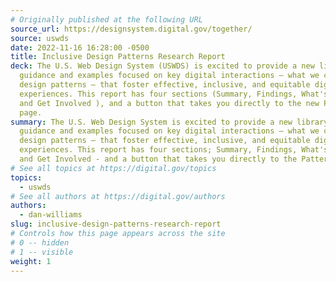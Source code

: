```yaml
---
# Originally published at the following URL
source_url: https://designsystem.digital.gov/together/
source: uswds
date: 2022-11-16 16:28:00 -0500
title: Inclusive Design Patterns Research Report
deck: The U.S. Web Design System (USWDS) is excited to provide a new library of
  guidance and examples focused on key digital interactions — what we call
  design patterns — that foster effective, inclusive, and equitable digital
  experiences. This report has four sections (Summary, Findings, What's Next,
  and Get Involved ), and a button that takes you directly to the new Patterns
  page.
summary: The U.S. Web Design System is excited to provide a new library of
  guidance and examples focused on key digital interactions — what we call
  design patterns — that foster effective, inclusive, and equitable digital
  experiences. This report has four sections; Summary, Findings, What's Next,
  and Get Involved - and a button that takes you directly to the Patterns page.
# See all topics at https://digital.gov/topics
topics:
  - uswds
# See all authors at https://digital.gov/authors
authors:
  - dan-williams
slug: inclusive-design-patterns-research-report
# Controls how this page appears across the site
# 0 -- hidden
# 1 -- visible
weight: 1
---
```

